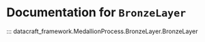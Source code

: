 # Documentation for `BronzeLayer`

::: datacraft_framework.MedallionProcess.BronzeLayer.BronzeLayer
